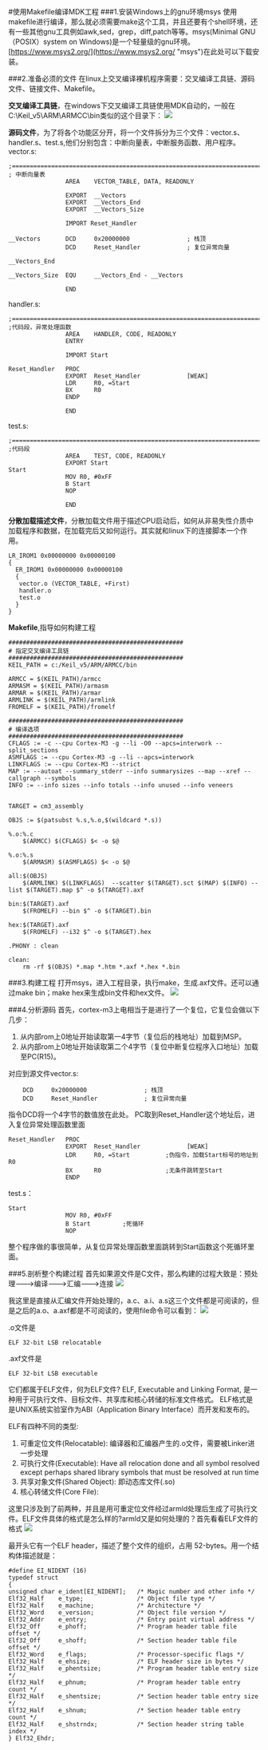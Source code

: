 #使用Makefile编译MDK工程
###1.安装Windows上的gnu环境msys
使用makefile进行编译，那么就必须需要make这个工具，并且还要有个shell环境，还有一些其他gnu工具例如awk,sed，grep，diff,patch等等。msys(Minimal GNU（POSIX）system on Windows)是一个轻量级的gnu环境。[https://www.msys2.org/](https://www.msys2.org/ "msys")在此处可以下载安装。

###2.准备必须的文件
在linux上交叉编译裸机程序需要：交叉编译工具链、源码文件、链接文件、Makefile。

**交叉编译工具链**，在windows下交叉编译工具链使用MDK自动的，一般在C:\Keil_v5\ARM\ARMCC\bin类似的这个目录下：
![](https://i.imgur.com/SFqooJm.png)

**源码文件**，为了将各个功能区分开，将一个文件拆分为三个文件：vector.s、handler.s、test.s,他们分别包含：中断向量表，中断服务函数、用户程序。
vector.s:
	
	;=========================================================================
	; 中断向量表
                	AREA    VECTOR_TABLE, DATA, READONLY

                	EXPORT  __Vectors
                	EXPORT  __Vectors_End
                	EXPORT  __Vectors_Size

                	IMPORT Reset_Handler

	__Vectors       DCD     0x20000000                ; 栈顶
                	DCD     Reset_Handler             ; 复位异常向量

	__Vectors_End

	__Vectors_Size  EQU     __Vectors_End - __Vectors

    				END


handler.s:

	;=========================================================================
	;代码段，异常处理函数
					AREA    HANDLER, CODE, READONLY
                	ENTRY
                
                	IMPORT Start
                
	Reset_Handler   PROC
                	EXPORT  Reset_Handler             [WEAK]
                	LDR     R0, =Start
                	BX      R0 
                	ENDP

                	END

test.s:

	;=========================================================================
	;代码段 
	                AREA    TEST, CODE, READONLY
	                EXPORT Start
	Start
	    			MOV R0, #0xFF
	    			B Start
	    			NOP
    
	    			END

**分散加载描述文件**，分散加载文件用于描述CPU启动后，如何从非易失性介质中加载程序和数据，在加载完后又如何运行。其实就和linux下的连接脚本一个作用。

    LR_IROM1 0x00000000 0x00000100
    {
      ER_IROM1 0x00000000 0x00000100  
      {
       vector.o (VECTOR_TABLE, +First)
       handler.o
       test.o
      }
    }

**Makefile**,指导如何构建工程

    #################################################
    # 指定交叉编译工具链
    #################################################
    KEIL_PATH = c:/Keil_v5/ARM/ARMCC/bin
    
    ARMCC = $(KEIL_PATH)/armcc
    ARMASM = $(KEIL_PATH)/armasm
    ARMAR = $(KEIL_PATH)/armar
    ARMLINK = $(KEIL_PATH)/armlink
    FROMELF = $(KEIL_PATH)/fromelf
    
    #################################################
    # 编译选项
    #################################################
    CFLAGS := -c --cpu Cortex-M3 -g --li -O0 --apcs=interwork --split_sections
    ASMFLAGS := --cpu Cortex-M3 -g --li --apcs=interwork
    LINKFLAGS := --cpu Cortex-M3 --strict
    MAP := --autoat --summary_stderr --info summarysizes --map --xref --callgraph --symbols 
    INFO := --info sizes --info totals --info unused --info veneers
    
    
    TARGET = cm3_assembly
    
    OBJS := $(patsubst %.s,%.o,$(wildcard *.s))
    
    %.o:%.c
    	$(ARMCC) $(CFLAGS) $< -o $@
    	
    %.o:%.s
    	$(ARMASM) $(ASMFLAGS) $< -o $@	
    
    all:$(OBJS)
    	$(ARMLINK) $(LINKFLAGS)  --scatter $(TARGET).sct $(MAP) $(INFO) --list $(TARGET).map $^ -o $(TARGET).axf
    
    bin:$(TARGET).axf
    	$(FROMELF) --bin $^ -o $(TARGET).bin
    	
    hex:$(TARGET).axf
    	$(FROMELF) --i32 $^ -o $(TARGET).hex
    
    .PHONY : clean
    
    clean:
    	rm -rf $(OBJS) *.map *.htm *.axf *.hex *.bin


###3.构建工程
打开msys，进入工程目录，执行make，生成.axf文件。还可以通过make bin；make hex来生成bin文件和hex文件。
![](https://i.imgur.com/c00xqyY.png)


###4.分析源码
首先，cortex-m3上电相当于是进行了一个复位，它复位会做以下几步：

1. 从内部rom上0地址开始读取第一4字节（复位后的栈地址）加载到MSP。
2. 从内部rom上0地址开始读取第二个4字节（复位中断复位程序入口地址）加载至PC(R15)。

对应到源文件vector.s:

		DCD     0x20000000                ; 栈顶
        DCD     Reset_Handler             ; 复位异常向量

指令DCD将一个4字节的数值放在此处。
PC取到Reset_Handler这个地址后，进入复位异常处理函数里面

	Reset_Handler   PROC
                	EXPORT  Reset_Handler             [WEAK]
                	LDR     R0, =Start			;伪指令，加载Start标号的地址到R0
                	BX      R0 				    ;无条件跳转至Start
                	ENDP

test.s：

	Start
	    			MOV R0, #0xFF
	    			B Start			;死循环
	    			NOP

整个程序做的事很简单，从复位异常处理函数里面跳转到Start函数这个死循环里面。

###5.剖析整个构建过程
首先如果源文件是C文件，那么构建的过程大致是：预处理--->编译--->汇编--->连接
![](https://i.imgur.com/NfNrT98.png)

我这里是直接从汇编文件开始处理的，a.c、a.i、a.s这三个文件都是可阅读的，但是之后的a.o、a.axf都是不可阅读的，使用file命令可以看到：
![](https://i.imgur.com/ehUMybJ.png)

.o文件是

	ELF 32-bit LSB relocatable
.axf文件是

	ELF 32-bit LSB executable

它们都属于ELF文件，何为ELF文件?
ELF, Executable and Linking Format, 是一种用于可执行文件、目标文件、共享库和核心转储的标准文件格式。  ELF格式是是UNIX系统实验室作为ABI（Application Binary Interface）而开发和发布的。

ELF有四种不同的类型:  
1. 可重定位文件(Relocatable): 编译器和汇编器产生的.o文件，需要被Linker进一步处理  
2. 可执行文件(Executable): Have all relocation done and all symbol resolved except perhaps shared library symbols that must be resolved at run time  
3. 共享对象文件(Shared Object): 即动态库文件(.so)  
4. 核心转储文件(Core File): 

这里只涉及到了前两种，并且是用可重定位文件经过armld处理后生成了可执行文件。ELF文件具体的格式是怎么样的?armld又是如何处理的？首先看看ELF文件的格式
![](https://upload.wikimedia.org/wikipedia/commons/thumb/7/77/Elf-layout--en.svg/800px-Elf-layout--en.svg.png)

最开头它有一个ELF header，描述了整个文件的组织，占用 52-bytes。用一个结构体描述就是：

	#define EI_NIDENT (16)
	typedef struct
	{
  	unsigned char e_ident[EI_NIDENT];   /* Magic number and other info */
  	Elf32_Half    e_type;               /* Object file type */
  	Elf32_Half    e_machine;            /* Architecture */
  	Elf32_Word    e_version;            /* Object file version */
  	Elf32_Addr    e_entry;              /* Entry point virtual address */
  	Elf32_Off     e_phoff;              /* Program header table file offset */
  	Elf32_Off     e_shoff;              /* Section header table file offset */
  	Elf32_Word    e_flags;              /* Processor-specific flags */
  	Elf32_Half    e_ehsize;             /* ELF header size in bytes */
  	Elf32_Half    e_phentsize;          /* Program header table entry size */
  	Elf32_Half    e_phnum;              /* Program header table entry count */
  	Elf32_Half    e_shentsize;          /* Section header table entry size */
  	Elf32_Half    e_shnum;              /* Section header table entry count */
  	Elf32_Half    e_shstrndx;           /* Section header string table index */
	} Elf32_Ehdr;